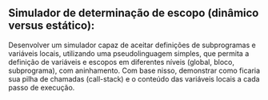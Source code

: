 ## Simulador de determinação de escopo (dinâmico versus estático): 
  Desenvolver um simulador capaz de aceitar definições de subprogramas e variáveis locais, utilizando uma pseudolinguagem simples, que permita a definição de variáveis e escopos em diferentes níveis (global, bloco, subprograma), com aninhamento. Com base nisso, demonstrar como ficaria sua pilha de chamadas (call-stack) e o conteúdo das variáveis locais a cada passo de execução.
